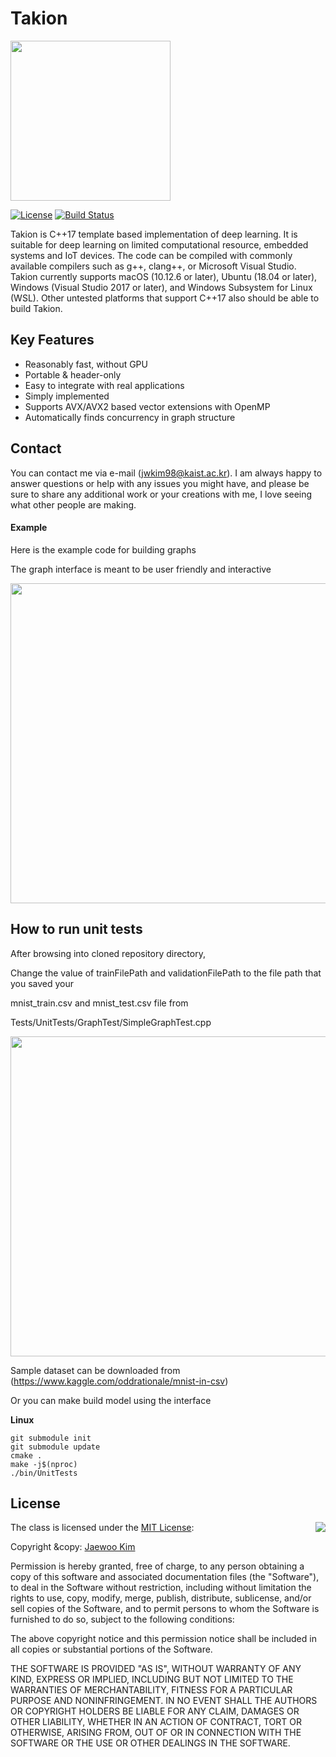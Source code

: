 # Takion

<img src="https://github.com/jwkim98/Takion/blob/master/Medias/Logo.png" width=256 dimension=256 />

[![License](https://img.shields.io/badge/Licence-MIT-blue.svg)](https://github.com/jwkim98/Takion/blob/master/LICENSE) [![Build Status](https://dev.azure.com/jwkimrhkgkr/Takion/_apis/build/status/jwkim98.Takion?branchName=master)](https://dev.azure.com/jwkimrhkgkr/Takion/_build/latest?definitionId=1&branchName=master)

Takion is C++17 template based implementation of deep learning. It is suitable for deep learning on limited computational resource, embedded systems and IoT devices. The code can be compiled with commonly available compilers such as g++, clang++, or Microsoft Visual Studio. Takion currently supports macOS (10.12.6 or later), Ubuntu (18.04 or later), Windows (Visual Studio 2017 or later), and Windows Subsystem for Linux (WSL). Other untested platforms that support C++17 also should be able to build Takion.

## Key Features

- Reasonably fast, without GPU
- Portable & header-only
- Easy to integrate with real applications
- Simply implemented
- Supports AVX/AVX2 based vector extensions with OpenMP
- Automatically finds concurrency in graph structure

## Contact

You can contact me via e-mail (jwkim98@kaist.ac.kr). I am always happy to answer questions or help with any issues you might have, and please be sure to share any additional work or your creations with me, I love seeing what other people are making.



<h4> Example</h4>

Here is the example code for building graphs

The graph interface is meant to be user friendly and interactive

<img src="https://github.com/jwkim98/Takion/blob/master/Medias/example1.png" width=512 dimension=512 />

## How to run unit tests

After browsing into cloned repository directory,

Change the value of trainFilePath and validationFilePath to the file path that you saved your 

mnist_train.csv and mnist_test.csv file from 

Tests/UnitTests/GraphTest/SimpleGraphTest.cpp

<img src="https://github.com/jwkim98/Takion/blob/master/Medias/example2.png" width=512 dimension=512 />

Sample dataset can be downloaded from (https://www.kaggle.com/oddrationale/mnist-in-csv)

Or you can make build model using the interface

__Linux__

```shell
git submodule init
git submodule update
cmake .
make -j$(nproc)
./bin/UnitTests
```



## License

<img align="right" src="http://opensource.org/trademarks/opensource/OSI-Approved-License-100x137.png">

The class is licensed under the [MIT License](http://opensource.org/licenses/MIT):

Copyright &copy: [Jaewoo Kim](https://github.com/jwkim98)

Permission is hereby granted, free of charge, to any person obtaining a copy of this software and associated documentation files (the "Software"), to deal in the Software without restriction, including without limitation the rights to use, copy, modify, merge, publish, distribute, sublicense, and/or sell copies of the Software, and to permit persons to whom the Software is furnished to do so, subject to the following conditions:

The above copyright notice and this permission notice shall be included in all copies or substantial portions of the Software.

THE SOFTWARE IS PROVIDED "AS IS", WITHOUT WARRANTY OF ANY KIND, EXPRESS OR IMPLIED, INCLUDING BUT NOT LIMITED TO THE WARRANTIES OF MERCHANTABILITY, FITNESS FOR A PARTICULAR PURPOSE AND NONINFRINGEMENT. IN NO EVENT SHALL THE AUTHORS OR COPYRIGHT HOLDERS BE LIABLE FOR ANY CLAIM, DAMAGES OR OTHER LIABILITY, WHETHER IN AN ACTION OF CONTRACT, TORT OR OTHERWISE, ARISING FROM, OUT OF OR IN CONNECTION WITH THE SOFTWARE OR THE USE OR OTHER DEALINGS IN THE SOFTWARE.
